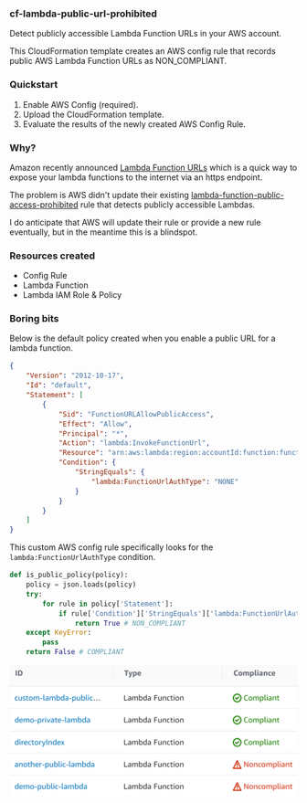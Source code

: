 ### cf-lambda-public-url-prohibited
Detect publicly accessible Lambda Function URLs in your AWS account.

This CloudFormation template creates an AWS config rule that records public AWS Lambda Function URLs as NON_COMPLIANT.

### Quickstart
1. Enable AWS Config (required).
2. Upload the CloudFormation template.
3. Evaluate the results of the newly created AWS Config Rule.

### Why?
Amazon recently announced [Lambda Function URLs](https://aws.amazon.com/blogs/aws/announcing-aws-lambda-function-urls-built-in-https-endpoints-for-single-function-microservices/) which is a quick way to expose your lambda functions to the internet via an https endpoint.

The problem is AWS didn't update their existing [lambda-function-public-access-prohibited](https://docs.aws.amazon.com/config/latest/developerguide/lambda-function-public-access-prohibited.html) rule that detects publicly accessible Lambdas.

I do anticipate that AWS will update their rule or provide a new rule eventually, but in the meantime this is a blindspot.

### Resources created
- Config Rule
- Lambda Function
- Lambda IAM Role & Policy

### Boring bits
Below is the default policy created when you enable a public URL for a lambda function.
```json
{
    "Version": "2012-10-17",
    "Id": "default",
    "Statement": [
        {
            "Sid": "FunctionURLAllowPublicAccess",
            "Effect": "Allow",
            "Principal": "*",
            "Action": "lambda:InvokeFunctionUrl",
            "Resource": "arn:aws:lambda:region:accountId:function:functionName",
            "Condition": {
                "StringEquals": {
                    "lambda:FunctionUrlAuthType": "NONE"
                }
            }
        }
    ]
}
```

This custom AWS config rule specifically looks for the `lambda:FunctionUrlAuthType` condition.
```python
def is_public_policy(policy):
    policy = json.loads(policy)
    try:
        for rule in policy['Statement']:
            if rule['Condition']['StringEquals']['lambda:FunctionUrlAuthType'] == 'NONE':
                return True # NON_COMPLIANT
    except KeyError:
        pass
    return False # COMPLIANT
```

![AWS Config](demo.png)
